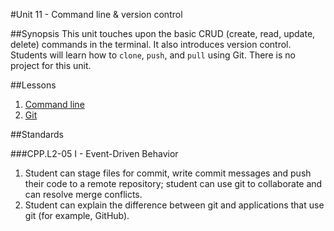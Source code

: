 #Unit 11 - Command line & version control

##Synopsis
This unit touches upon the basic CRUD (create, read, update, delete) commands in the terminal. It also introduces version control. Students will learn how to `clone`, `push`, and `pull` using Git. There is no project for this unit.

##Lessons

1. [Command line](lessons/1-commandline)
1. [Git](lessons/2-git)

##Standards

###CPP.L2-05 I - Event-Driven Behavior
1. Student	can stage	files	for	commit,	write	commit	messages	and	push	their	code	to	a	remote	repository; student	can	use git to	collaborate	and	can	resolve	merge	conflicts.
2. Student	can	explain	the	difference	between	git	and	applications	that	use	git	(for	example,	GitHub).
